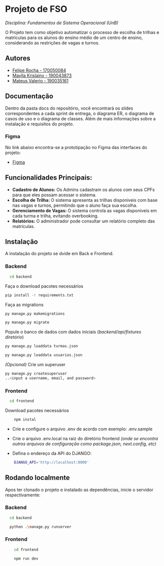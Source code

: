 
# Projeto de FSO

*Disciplina: Fundamentos de Sistema Operacional (UnB)*

O Projeto tem como objetivo automatizar o processo de escolha de trilhas e matrículas para os alunos do ensino médio de um centro de ensino, considerando as restrições de vagas e turnos.

## Autores

- [Felipe Rocha - 170050084](https://github.com/felipenrocha)
- [ Maylla Krislainy - 190043873](https://github.com/maydMoon)
- [Mateus Valerio - 190035161](https://github.com/zeroCass)
       
      
## Documentação

Dentro da pasta docs do repositório, você encontrará os slides correspondentes a cada sprint de entrega, o diagrama ER, o diagrama de casos de uso e o diagrama de classes. Além de mais informações sobre a instalação e requisitos do projeto.

### Figma
No link abaixo encontra-se a prototipação no Figma das interfaces do projeto:
 - [Figma](https://www.figma.com/design/2OjQVrDtwqiOjIl23i0s80/FSO-Project?node-id=0-1&t=XmIpIHWNanxcVzIW-1)

## Funcionalidades Principais:

- **Cadastro de Alunos:** Os Admins cadastram os alunos com seus CPFs para que eles possam acessar o sistema.
- **Escolha de Trilha:** O sistema apresenta as trilhas disponíveis com base nas vagas e turnos, permitindo que o aluno faça sua escolha.
- **Gerenciamento de Vagas:** O sistema controla as vagas disponíveis em cada turma e trilha, evitando overbooking.
- **Relatórios:** O administrador pode consultar um relatório completo das matrículas.
  
## Instalação
A instalação do projeto se dvide em Back e Frontend.

### Backend
```bash
  cd backend
```
Faça o download pacotes necessários

```bash
pip install -r requirements.txt
```
Faça as migrations

```bash
py manage.py makemigrations
```
```bash
py manage.py migrate
```

Popule o banco de dados com dados iniciais (*backend/api/fixtures diretório*)

```bash
py manage.py loaddata turmas.json
```
```bash
py manage.py loaddata usuarios.json
```
*(Opcional)* Crie um superuser

```bash
py manage.py createsuperuser
..<input a username, email, and password>
```

### Frontend
```bash
  cd frontend
```
Download pacotes necessários

```bash
    npm instal
```
- Crie e configure o arquivo .env de acordo com exemplo: .env.sample 

- Crie o arquivo .env.local na raiz do diretório frontend _(onde se encontra outros arquivos de configuração como package.json, next.config, etc)_

- Defina o endereço da API do DJANGO: 

```bash
    DJANGO_API='http://localhost:8000'
```
## Rodando localmente
Apos ter clonado o projeto e instalado as dependências, inicie o servidor respectivamente: 

### Backend

```bash
  cd backend
```
```bash
  python .\manage.py runserver
```

### Frontend

```bash
    cd frontend
```
```bash
    npm run dev
```

